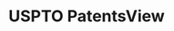 ---
bigquery: https://console.cloud.google.com/bigquery?p=patents-public-data&d=patentsview&page=dataset
citation: Attribution should be given to PatentsView for use, distribution, or derivative
  works.
code: https://github.com/CSSIP-AIR/PatentsView-Code-Snippets/
contributors: USPTO
cost: None
description: 'PatentsView includes US patent data including raw data (summaries, applications,
  pregrant applications), disambugations of inventors and assignees, and inventor
  gender estimates.  Also foreign priority data, # of figures and sheets, and government
  interest statements.'
documentation: https://patentsview.org/query/builder-faqs
last_edit: 04/10/2022, 11:52:10
location: https://patentsview.org/
maintained_by: USPTO
record_creation_timestamp: 12/2/2020 17:20:46
schema_fields:
- symbol_position
- fname
- level_three
- classification_status
- group_id
- disamb_inventor_id_20201229
- withdrawn
- doc_type
- latin_name
- kind
- patent_id
- rawassignee_id
- rel_id
- county
- lname
- rule_47
- variety
- category
- name_first
- disamb_assignee_id_20191231
- latlong
- disamb_inventor_id_20171003
- field_id
- ipc_class
- gi_statement
- id
- name_last
- disamb_inventor_id_20191231
- county_fips
- classification_level
- disamb_assignee_id_20190820
- reldocno
- contract_award_number
- role
- title
- male
- abstract
- disamb_inventor_id_20171226
- num_claims
- attribution_status
- exemplary
- classification_value
- designation
- application_id
- doctype
- country
- subgroup_id
- lapse_of_patent
- uuid
- term_disclaimer
- series_code
- section_id
- term_grant
- category_id
- mainclass_id
- sector_title
- inventor_id
- disamb_inventor_id_20180528
- level_one
- subgroup
- subclass
- filename
- rawlocation_id
- field_title
- latitude
- classification_data_source
- disamb_inventor_id_20200630
- disamb_assignee_id_20200331
- disamb_inventor_id_20191008
- dependent
- disamb_assignee_id_20181127
- disamb_inventor_id_20200929
- sequence
- num_sheets
- action_date
- relkind
- text
- f102_date
- disamb_inventor_id_20181127
- date
- f371_date
- name
- rawinventor_id
- disamb_assignee_id_20190312
- _102_date
- term_extension
- disamb_assignee_id_20200630
- assignee_id
- longitude
- country_transformed
- deceased
- _371_date
- section
- location_id
- level_two
- group
- male_flag
- length
- status
- city
- disamb_inventor_id_20200331
- number
- lawyer_id
- main_group
- applicant_type
- disamb_assignee_id_20200929
- subcategory_id
- disamb_inventor_id_20190820
- disamb_assignee_id_20191008
- publication_number
- citation_id
- subsection_id
- type
- disamb_inventor_id_20170808
- state_fips
- ipc_version_indicator
- disamb_inventor_id_20170307
- subclass_id
- state
- num_figures
- disclaimer_date
- organization
- disamb_inventor_id_20190312
- organization_id
- num
shortname: patentsview
tags:
- disambiguation
- United States
- gender
terms_of_use: Creative Commons Attribution 4.0 International License.
timeframe: 1963-1999
title: USPTO PatentsView
uuid: cf1780b1-e265-4e49-8d1d-83b9cfe0fd9a
---